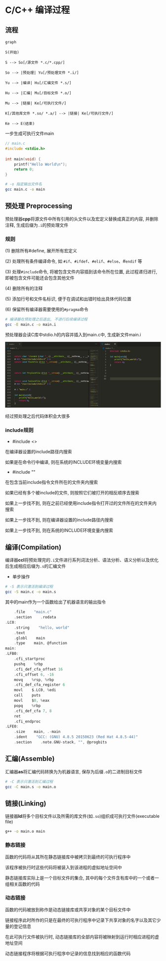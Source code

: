 <!--
 * @Description: 
 * @Version: 1.0
 * @Author: dmjcb
 * @Email:  
 * @Date: 2021-06-15 15:31:05
 * @LastEditors: dmjcb
 * @LastEditTime: 2024-07-31 21:34:30
-->

# C/C++ 编译过程

## 流程

```mermaid
graph

S(开始)

S --> So[/源文件 *.c/*.cpp/]

So --> |预处理| Yu[/预处理文件 *.i/]

Yu --> |编译| Hu[/汇编文件 *.s/]

Hu --> |汇编| Mu[/目标文件 *.o/]

Mu --> |链接| Ke[/可执行文件/]

K[/其他库文件 *.so/ *.a/] --> |链接| Ke[/可执行文件/]

Ke --> E(结束)
```


一步生成可执行文件main

```c++
// main.c
#include <stdio.h>

int main(void) {
    printf("Hello World\n");
    return 0;
}
```

```sh
# -o 指定输出文件名
gcc main.c -o main
```

## 预处理 Preprocessing

预处理器**cpp**将源文件中所有引用的头文件以及宏定义替换成真正的内容, 并删除注释, 生成后缀为`.i`的预处理文件

### 规则

(1) 删除所有#define, 展开所有宏定义

(2) 处理所有条件编译命令, 如 `#if`、`#ifdef`、`#elif`、`#else`、#`endif` 等

(3) 处理`#include`命令, 将被包含文件内容插到该命令所在位置, 此过程递归进行, 即被包含文件可能还会包含其他文件

(4) 删除所有的注释

(5) 添加行号和文件名标识, 便于在调试和出错时给出具体代码位置

(6) 保留所有编译器需要使用的`#pragma`命令

```sh
# 编译器在预处理之后退出, 不进行后续编译过程
gcc -E main.c -o main.i
```

预处理器会读C库中stdio.h的内容并插入到main.c中, 生成新文件main.i

![](https://raw.githubusercontent.com/dmjcb/SelfImgur/main/20210211161743.png)

经过预处理之后代码体积会大很多

### include规则

- #include <>

在编译器设置的include路径内搜索

如果是在命令行中编译, 则在系统的INCLUDE环境变量内搜索

- #include ""

在包含当前include指令文件所在的文件夹内搜索

如果已经有多个被include的文件, 则按照它们被打开的相反顺序去搜索

如果上一步找不到, 则在之前已经使用include指令打开过的文件所在的文件夹内搜索

如果上一步找不到, 则在编译器设置的include路径内搜索

如果上一步找不到, 则在系统的INCLUDE环境变量内搜索

## 编译(Compilation)

编译器**ccl**将预处理完的`.i`文件进行系列词法分析、语法分析、语义分析以及优化后生成相应后缀为`.s`的汇编文件

- 单步操作

```sh
# -S 表示只激活到编译过程
gcc -S main.c -o main.s
```

其中的main作为一个函数给出了机器语言的输出指令

```c
    .file    "main.c"
    .section    .rodata
.LC0:
    .string    "hello, world"
    .text
    .globl    main
    .type    main, @function
main:
.LFB0:
    .cfi_startproc
    pushq    %rbp
    .cfi_def_cfa_offset 16
    .cfi_offset 6, -16
    movq    %rsp, %rbp
    .cfi_def_cfa_register 6
    movl    $.LC0, %edi
    call    puts
    movl    $0, %eax
    popq    %rbp
    .cfi_def_cfa 7, 8
    ret
    .cfi_endproc
.LFE0:
    .size    main, .-main
    .ident    "GCC: (GNU) 4.8.5 20150623 (Red Hat 4.8.5-44)"
    .section    .note.GNU-stack, "", @progbits
```

## 汇编(Assemble)

汇编器**as**将汇编代码转换为为机器语言, 保存为后缀`.o`的二进制目标文件

```sh
# -C 表示只激活到汇编过程
gcc -C main.s -o main.o
```

## 链接(Linking)

链接器**ld**将多个目标文件以及所需的库文件(如`.so`)组织成可执行文件(executable file)

```sh
g++ -o main.o main
```

### 静态链接

函数的代码将从其所在静态链接库中被拷贝到最终的可执行程序中

该程序被执行时这些代码将被装入到该进程的虚拟地址空间中

静态链接库实际上是一个目标文件的集合, 其中的每个文件含有库中的一个或者一组相关函数的代码

### 动态链接

函数的代码被放到称作是动态链接库或共享对象的某个目标文件中

链接程序此时所作的只是在最终的可执行程序中记录下共享对象的名字以及其它少量的登记信息

在此可执行文件被执行时, 动态链接库的全部内容将被映射到运行时相应进程的虚地址空间

动态链接程序将根据可执行程序中记录的信息找到相应的函数代码
